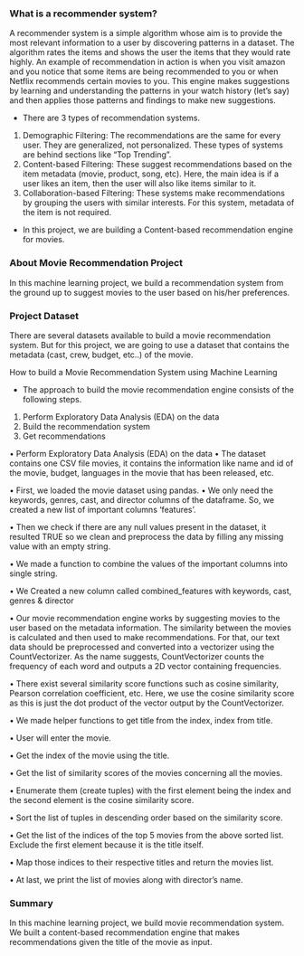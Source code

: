 
### What is a recommender system?
A recommender system is a simple algorithm whose aim is to provide the most
relevant information to a user by discovering patterns in a dataset. The algorithm
rates the items and shows the user the items that they would rate highly. An example
of recommendation in action is when you visit amazon and you notice that some
items are being recommended to you or when Netflix recommends certain movies
to you. This engine makes suggestions by learning and understanding the patterns in
your watch history (let’s say) and then applies those patterns and findings to make
new suggestions.
* There are 3 types of recommendation systems.
1. Demographic Filtering: The recommendations are the same for every
user. They are generalized, not personalized. These types of systems are
behind sections like “Top Trending”.
2. Content-based Filtering: These suggest recommendations based on the
item metadata (movie, product, song, etc). Here, the main idea is if a user
likes an item, then the user will also like items similar to it.
3. Collaboration-based Filtering: These systems make recommendations
by grouping the users with similar interests. For this system, metadata of
the item is not required.

* In this project, we are building a Content-based recommendation engine for movies.

### About Movie Recommendation Project
In this machine learning project, we build a recommendation system from the ground
up to suggest movies to the user based on his/her preferences.

### Project Dataset
There are several datasets available to build a movie recommendation system. But
for this project, we are going to use a dataset that contains the metadata (cast, crew,
budget, etc..) of the movie.

How to build a Movie Recommendation System using Machine Learning
* The approach to build the movie recommendation engine consists of the following
steps.
1. Perform Exploratory Data Analysis (EDA) on the data
2. Build the recommendation system
3. Get recommendations

• Perform Exploratory Data Analysis (EDA) on the data
• The dataset contains one CSV file movies, it contains the information like
name and id of the movie, budget, languages in the movie that has been
released, etc.

• First, we loaded the movie dataset using pandas.
• We only need the keywords, genres, cast, and director columns of the
dataframe. So, we created a new list of important columns ‘features’.

• Then we check if there are any null values present in the dataset, it resulted
TRUE so we clean and preprocess the data by filling any missing value with
an empty string.

• We made a function to combine the values of the important columns into
single string.

• We Created a new column called combined_features with keywords, cast,
genres & director

• Our movie recommendation engine works by suggesting movies to the user
based on the metadata information. The similarity between the movies is
calculated and then used to make recommendations. For that, our text data
should be preprocessed and converted into a vectorizer using the
CountVectorizer. As the name suggests, CountVectorizer counts the
frequency of each word and outputs a 2D vector containing frequencies.

• There exist several similarity score functions such as cosine similarity,
Pearson correlation coefficient, etc. Here, we use the cosine similarity score
as this is just the dot product of the vector output by the CountVectorizer.

• We made helper functions to get title from the index, index from title.

• User will enter the movie.

• Get the index of the movie using the title.

• Get the list of similarity scores of the movies concerning all the movies.

• Enumerate them (create tuples) with the first element being the index and the
second element is the cosine similarity score.

• Sort the list of tuples in descending order based on the similarity score.

• Get the list of the indices of the top 5 movies from the above sorted list.
Exclude the first element because it is the title itself.

• Map those indices to their respective titles and return the movies list.

• At last, we print the list of movies along with director’s name.
### Summary
In this machine learning project, we build movie recommendation system. We built
a content-based recommendation engine that makes recommendations given the title
of the movie as input.

